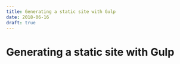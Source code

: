 ```yaml
---
title: Generating a static site with Gulp
date: 2018-06-16
draft: true
---
```


# Generating a static site with Gulp
